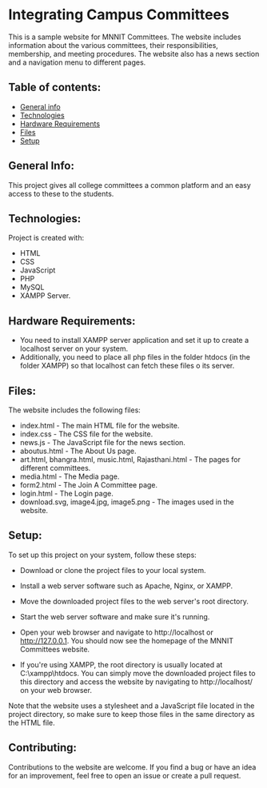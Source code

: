 # Integrating Campus Committees
This is a sample website for MNNIT Committees. The website includes information about the various committees, their responsibilities, membership, and meeting procedures. The website also has a news section and a navigation menu to different pages.

## Table of contents:
* [General info](#general-info)
* [Technologies](#technologies)
* [Hardware Requirements](#hardware-requirements)
* [Files](#files)
* [Setup](#setup)

## General Info:
This project gives all college committees a common platform and an easy access to these to the students.

## Technologies:
Project is created with:
* HTML
* CSS
* JavaScript
* PHP 
* MySQL
* XAMPP Server.

## Hardware Requirements:
* You need to install XAMPP server application and set it up to create a localhost server on your system.
* Additionally, you need to place all php files in the folder htdocs (in the folder XAMPP) so that localhost can fetch these files o its server.

## Files:
The website includes the following files:
* index.html - The main HTML file for the website.
* index.css - The CSS file for the website.
* news.js - The JavaScript file for the news section.
* aboutus.html - The About Us page.
* art.html, bhangra.html, music.html, Rajasthani.html - The pages for different committees.
* media.html - The Media page.
* form2.html - The Join A Committee page.
* login.html - The Login page.
* download.svg, image4.jpg, image5.png - The images used in the website.

## Setup:
To set up this project on your system, follow these steps:
* Download or clone the project files to your local system.
* Install a web server software such as Apache, Nginx, or XAMPP.
* Move the downloaded project files to the web server's root directory.
* Start the web server software and make sure it's running.
* Open your web browser and navigate to http://localhost or http://127.0.0.1.
You should now see the homepage of the MNNIT Committees website.

* If you're using XAMPP, the root directory is usually located at C:\xampp\htdocs. You can simply move the downloaded project files to this directory and access the website by navigating to http://localhost/ on your web browser.

Note that the website uses a stylesheet and a JavaScript file located in the project directory, so make sure to keep those files in the same directory as the HTML file.

## Contributing:
Contributions to the website are welcome. If you find a bug or have an idea for an improvement, feel free to open an issue or create a pull request.


